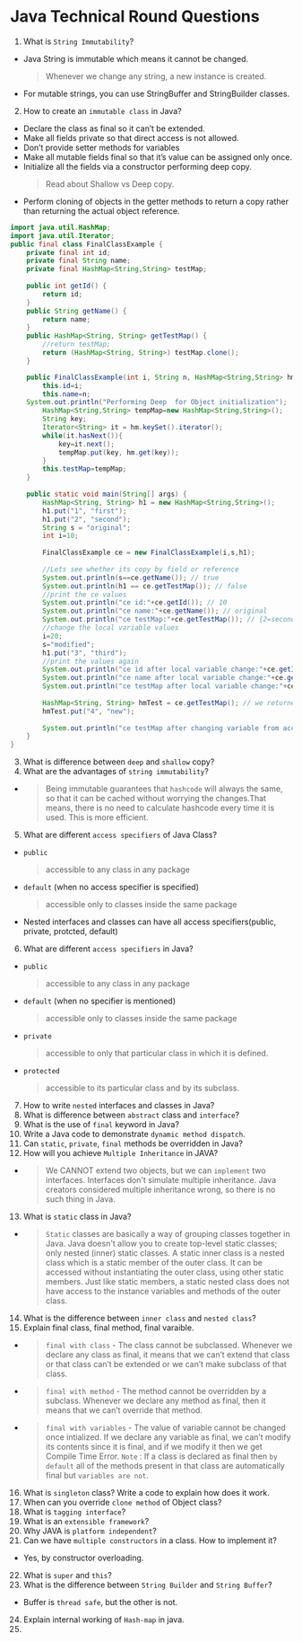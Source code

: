 # Java Technical Round Questions

1. What is `String Immutability`?
- Java String is immutable which means it cannot be changed. 
  > Whenever we change any string, a new instance is created. 
- For mutable strings, you can use StringBuffer and StringBuilder classes.
2. How to create an `immutable class` in Java?
- Declare the class as final so it can’t be extended.
- Make all fields private so that direct access is not allowed.
- Don’t provide setter methods for variables
- Make all mutable fields final so that it’s value can be assigned only once.
- Initialize all the fields via a constructor performing deep copy.
  > Read about Shallow vs Deep copy.
- Perform cloning of objects in the getter methods to return a copy rather than returning the actual object reference.

```java
import java.util.HashMap;
import java.util.Iterator;
public final class FinalClassExample {
	private final int id;
	private final String name;
	private final HashMap<String,String> testMap;
	
	public int getId() {
		return id;
	}
	public String getName() {
		return name;
	}
	public HashMap<String, String> getTestMap() {
		//return testMap;
		return (HashMap<String, String>) testMap.clone();
	}

	public FinalClassExample(int i, String n, HashMap<String,String> hm){
		this.id=i;
		this.name=n;
    System.out.println("Performing Deep  for Object initialization");
		HashMap<String,String> tempMap=new HashMap<String,String>();
		String key;
		Iterator<String> it = hm.keySet().iterator();
		while(it.hasNext()){
			key=it.next();
			tempMap.put(key, hm.get(key));
		}
		this.testMap=tempMap;
	}
	
	public static void main(String[] args) {
		HashMap<String, String> h1 = new HashMap<String,String>();
		h1.put("1", "first");
		h1.put("2", "second");
		String s = "original";
		int i=10;
		
		FinalClassExample ce = new FinalClassExample(i,s,h1);
		
		//Lets see whether its copy by field or reference
		System.out.println(s==ce.getName()); // true
		System.out.println(h1 == ce.getTestMap()); // false
		//print the ce values
		System.out.println("ce id:"+ce.getId()); // 10
		System.out.println("ce name:"+ce.getName()); // original
		System.out.println("ce testMap:"+ce.getTestMap()); // {2=second, 1=first}
		//change the local variable values
		i=20;
		s="modified";
		h1.put("3", "third");
		//print the values again
		System.out.println("ce id after local variable change:"+ce.getId()); // 10
		System.out.println("ce name after local variable change:"+ce.getName()); // original
		System.out.println("ce testMap after local variable change:"+ce.getTestMap()); // {2=second, 1=first}
		
		HashMap<String, String> hmTest = ce.getTestMap(); // we returned testMap's clone not reference
		hmTest.put("4", "new");
		
		System.out.println("ce testMap after changing variable from accessor methods:"+ce.getTestMap()); // {2=second, 1=first}
	}
}
```
3. What is difference between `deep` and `shallow` copy?
4. What are the advantages of `string immutability`?
- > Being immutable guarantees that `hashcode` will always the same, so that it can be cached without worrying the changes.That means, there is no need to calculate hashcode every time it is used. This is more efficient.
5. What are different `access specifiers` of Java Class?
- `public`
  > accessible to any class in any package
- `default` (when no access specifier is specified)
  > accessible only to classes inside the same package
- Nested interfaces and classes can have all access specifiers(public, private, protcted, default)
6. What are different `access specifiers` in Java?
- `public`
  > accessible to any class in any package
- `default` (when no specifier is mentioned)
  > accessible only to classes inside the same package
- `private`
  > accessible to only that particular class in which it is defined.
- `protected`
  > accessible to its particular class and by its subclass.
7. How to write `nested` interfaces and classes in Java?
8. What is difference between `abstract` class and `interface`?
9. What is the use of `final` keyword in Java?
10. Write a Java code to demonstrate `dynamic method dispatch`.
11. Can `static`, `private`, `final` methods be overridden in Java?
12. How will you achieve `Multiple Inheritance` in JAVA?
- > We CANNOT extend two objects, but we can `implement` two interfaces. Interfaces don't simulate multiple inheritance. Java creators considered multiple inheritance wrong, so there is no such thing in Java.
13. What is `static` class in Java?
- > `Static` classes are basically a way of grouping classes together in Java. Java doesn't allow you to create top-level static classes; only nested (inner) static classes. A static inner class is a nested class which is a static member of the outer class. It can be accessed without instantiating the outer class, using other static members. Just like static members, a static nested class does not have access to the instance variables and methods of the outer class.
14. What is the difference between `inner class` and `nested class`?
15. Explain final class, final method, final varaible.
- > `final with class` - The class cannot be subclassed. Whenever we declare any class as final, it means that we can’t extend that class or that class can’t be extended or we can’t make subclass of that class. 
- > `final with method` - The method cannot be overridden by a subclass. Whenever we declare any method as final, then it means that we can’t override that method.
- > `final with variables` - The value of variable cannot be changed once intialized. If we declare any variable as final, we can’t modify its contents since it is final, and if we modify it then we get Compile Time Error.
`Note` : If a class is declared as final then `by default` all of the methods present in that class are automatically final but `variables are not`.
16. What is `singleton` class? Write a code to explain how does it work.
17. When can you override `clone method` of Object class?
18. What is `tagging interface`?
19. What is an `extensible framework`?
20. Why JAVA is `platform independent`?
21. Can we have `multiple constructors` in a class. How to implement it?
- Yes, by constructor overloading.
22. What is `super` and `this`?
23. What is the difference between `String Builder` and `String Buffer`?
- Buffer is `thread safe`, but the other is not.
24. Explain internal working of `Hash-map` in java.
25. 
